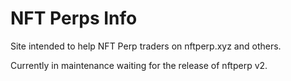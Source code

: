 # NFT Perps Info

Site intended to help NFT Perp traders on nftperp.xyz and others.

Currently in maintenance waiting for the release of nftperp v2.
